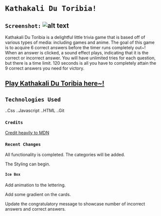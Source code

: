 # `Kathakali Du Toribia!`

## `Screenshot:` ![alt text](./assets/Screenshot%202024-04-04%20at%203.38.55 PM.png)






Kathakali Du Toribia is a delightful little trivia game that is based off of various types of media: including games and anime. 
The goal of this game is to acquire 6 correct answers before the timer runs completely out~!
When an answer is clicked, a sound effect plays, indicating that it is the correct or incorrect answer.
You will have unlimited tries for each question, but there is a time limit. 120 seconds is all you have to completely attain the 9 correct answers you need for victory.


## [Play Kathakali Du Toribia here~!](https://kathakalidutoribia.netlify.app/)


## `Technologies Used`

..Css
..Javascript
..HTML
..Git


### `Credits`

[Credit heavily to MDN](https://developer.mozilla.org/en-US/)


### `Recent Changes`
All functionality is completed. The categories will be added.


The Styling can begin.



#### `Ice Box`

Add animation to the lettering.

Add some gradient on the cards.


Update the congratulatory message to showcase number of incorrect answers and correct answers.


